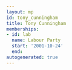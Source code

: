 ```yaml
---
layout: mp
id: tony_cunningham
title: Tony Cunningham
memberships:
- id: lab
  name: Labour Party
  start: '2001-10-24'
  end: 
autogenerated: true
---
```

